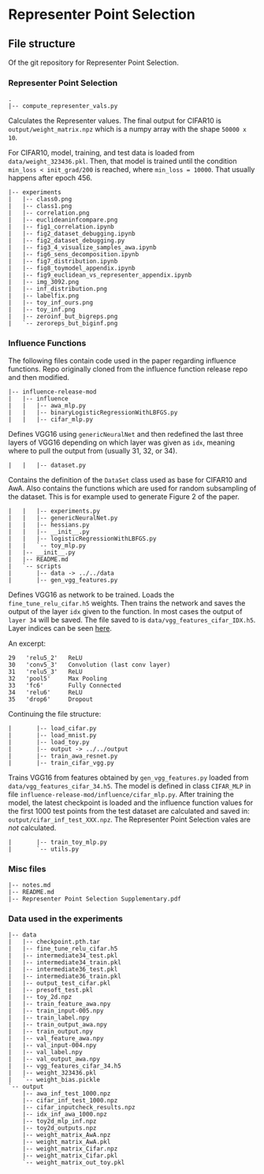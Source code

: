 # Representer Point Selection

## File structure

Of the git repository for Representer Point Selection.

### Representer Point Selection

    .
    |-- compute_representer_vals.py

Calculates the Representer values. The final output for CIFAR10 is
`output/weight_matrix.npz` which is a numpy array with the shape `50000 x 10`.

For CIFAR10, model, training, and test data is loaded from
`data/weight_323436.pkl`. Then, that model is trained until the condition
`min_loss < init_grad/200` is reached, where `min_loss = 10000`. That usually
happens after epoch 456.

    |-- experiments
    |   |-- class0.png
    |   |-- class1.png
    |   |-- correlation.png
    |   |-- euclideaninfcompare.png
    |   |-- fig1_correlation.ipynb
    |   |-- fig2_dataset_debugging.ipynb
    |   |-- fig2_dataset_debugging.py
    |   |-- fig3_4_visualize_samples_awa.ipynb
    |   |-- fig6_sens_decomposition.ipynb
    |   |-- fig7_distribution.ipynb
    |   |-- fig8_toymodel_appendix.ipynb
    |   |-- fig9_euclidean_vs_representer_appendix.ipynb
    |   |-- img_3092.png
    |   |-- inf_distribution.png
    |   |-- labelfix.png
    |   |-- toy_inf_ours.png
    |   |-- toy_inf.png
    |   |-- zeroinf_but_bigreps.png
    |   `-- zeroreps_but_biginf.png

### Influence Functions

The following files contain code used in the paper regarding influence
functions. Repo originally cloned from the influence function release repo and
then modified.

    |-- influence-release-mod
    |   |-- influence
    |   |   |-- awa_mlp.py
    |   |   |-- binaryLogisticRegressionWithLBFGS.py
    |   |   |-- cifar_mlp.py

Defines VGG16 using `genericNeuralNet` and then redefined the last three layers
of VGG16 depending on which layer was given as `idx`, meaning where to pull
the output from (usually 31, 32, or 34).

    |   |   |-- dataset.py

Contains the definition of the `DataSet` class used as base for CIFAR10 and
AwA. Also contains the functions which are used for random subsampling of the
dataset. This is for example used to generate Figure 2 of the paper.

    |   |   |-- experiments.py
    |   |   |-- genericNeuralNet.py
    |   |   |-- hessians.py
    |   |   |-- __init__.py
    |   |   |-- logisticRegressionWithLBFGS.py
    |   |   `-- toy_mlp.py
    |   |-- __init__.py
    |   |-- README.md
    |   `-- scripts
    |       |-- data -> ../../data
    |       |-- gen_vgg_features.py

Defines VGG16 as network to be trained. Loads the `fine_tune_relu_cifar.h5`
weights. Then trains the network and saves the output of the layer `idx` given
to the function. In most cases the output of `layer 34` will be saved. The file
saved to is `data/vgg_features_cifar_IDX.h5`. Layer indices can be seen
[here](https://www.mathworks.com/help/deeplearning/ref/vgg16.html).  

An excerpt:

    29   'relu5_2'   ReLU
    30   'conv5_3'   Convolution (last conv layer)
    31   'relu5_3'   ReLU
    32   'pool5'     Max Pooling
    33   'fc6'       Fully Connected
    34   'relu6'     ReLU
    35   'drop6'     Dropout

Continuing the file structure:

    |       |-- load_cifar.py
    |       |-- load_mnist.py
    |       |-- load_toy.py
    |       |-- output -> ../../output
    |       |-- train_awa_resnet.py
    |       |-- train_cifar_vgg.py

Trains VGG16 from features obtained by `gen_vgg_features.py` loaded from
`data/vgg_features_cifar_34.h5`. The model is defined in class `CIFAR_MLP` in
file `influence-release-mod/influence/cifar_mlp.py`. After training the model,
the latest checkpoint is loaded and the influence function values for the first
1000 test points from the test dataset are calculated and saved in:
`output/cifar_inf_test_XXX.npz`. The Representer Point Selection vales are *not*
calculated.

    |       |-- train_toy_mlp.py
    |       `-- utils.py

### Misc files

    |-- notes.md
    |-- README.md
    |-- Representer Point Selection Supplementary.pdf

### Data used in the experiments

    |-- data
    |   |-- checkpoint.pth.tar
    |   |-- fine_tune_relu_cifar.h5
    |   |-- intermediate34_test.pkl
    |   |-- intermediate34_train.pkl
    |   |-- intermediate36_test.pkl
    |   |-- intermediate36_train.pkl
    |   |-- output_test_cifar.pkl
    |   |-- presoft_test.pkl
    |   |-- toy_2d.npz
    |   |-- train_feature_awa.npy
    |   |-- train_input-005.npy
    |   |-- train_label.npy
    |   |-- train_output_awa.npy
    |   |-- train_output.npy
    |   |-- val_feature_awa.npy
    |   |-- val_input-004.npy
    |   |-- val_label.npy
    |   |-- val_output_awa.npy
    |   |-- vgg_features_cifar_34.h5
    |   |-- weight_323436.pkl
    |   `-- weight_bias.pickle
    `-- output
        |-- awa_inf_test_1000.npz
        |-- cifar_inf_test_1000.npz
        |-- cifar_inputcheck_results.npz
        |-- idx_inf_awa_1000.npz
        |-- toy2d_mlp_inf.npz
        |-- toy2d_outputs.npz
        |-- weight_matrix_AwA.npz
        |-- weight_matrix_AwA.pkl
        |-- weight_matrix_Cifar.npz
        |-- weight_matrix_Cifar.pkl
        `-- weight_matrix_out_toy.pkl
